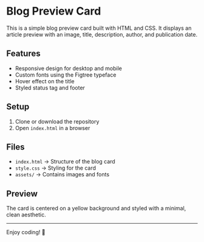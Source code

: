 # Blog Preview Card  

This is a simple blog preview card built with HTML and CSS. It displays an article preview with an image, title, description, author, and publication date.  

## Features  
- Responsive design for desktop and mobile  
- Custom fonts using the Figtree typeface  
- Hover effect on the title  
- Styled status tag and footer  

## Setup  
1. Clone or download the repository  
2. Open `index.html` in a browser  

## Files  
- `index.html` → Structure of the blog card  
- `style.css` → Styling for the card  
- `assets/` → Contains images and fonts  

## Preview  
The card is centered on a yellow background and styled with a minimal, clean aesthetic.  

---
Enjoy coding! 🚀  
